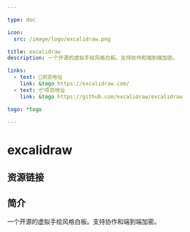 ```yaml
---

type: doc

icon:
  src: /image/logo/excalidraw.png

title: excalidraw
description: 一个开源的虚拟手绘风格白板。支持协作和端到端加密。

links:
  - text: 🧰浏览地址
    link: &togo https://excalidraw.com/
  - text: 📦项目地址
    link: &togo https://github.com/excalidraw/excalidraw

togo: *togo

---
```


<ShowLogo />

# excalidraw

<ShowBreadcrumb />

## 资源链接

<ShowLinks />

## 简介

一个开源的虚拟手绘风格白板。支持协作和端到端加密。
